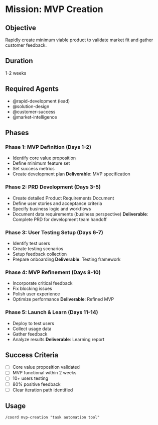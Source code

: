 # Mission: MVP Creation

## Objective
Rapidly create minimum viable product to validate market fit and gather customer feedback.

## Duration
1-2 weeks

## Required Agents
- @rapid-development (lead)
- @solution-design
- @customer-success
- @market-intelligence

## Phases

### Phase 1: MVP Definition (Days 1-2)
- Identify core value proposition
- Define minimum feature set
- Set success metrics
- Create development plan
**Deliverable**: MVP specification

### Phase 2: PRD Development (Days 3-5)
- Create detailed Product Requirements Document
- Define user stories and acceptance criteria
- Specify business logic and workflows
- Document data requirements (business perspective)
**Deliverable**: Complete PRD for development team handoff

### Phase 3: User Testing Setup (Days 6-7)
- Identify test users
- Create testing scenarios
- Setup feedback collection
- Prepare onboarding
**Deliverable**: Testing framework

### Phase 4: MVP Refinement (Days 8-10)
- Incorporate critical feedback
- Fix blocking issues
- Polish user experience
- Optimize performance
**Deliverable**: Refined MVP

### Phase 5: Launch & Learn (Days 11-14)
- Deploy to test users
- Collect usage data
- Gather feedback
- Analyze results
**Deliverable**: Learning report

## Success Criteria
- [ ] Core value proposition validated
- [ ] MVP functional within 2 weeks
- [ ] 10+ users testing
- [ ] 80% positive feedback
- [ ] Clear iteration path identified

## Usage
```
/coord mvp-creation "task automation tool"
```